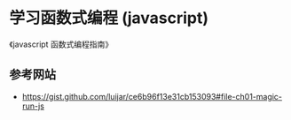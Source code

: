 # 学习函数式编程 (javascript)

《javascript 函数式编程指南》

## 参考网站

* https://gist.github.com/luijar/ce6b96f13e31cb153093#file-ch01-magic-run-js